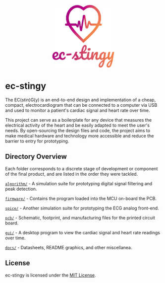 <p align="center">
  <img src="https://raw.githubusercontent.com/stevefarra/ec-stingy/main/docs/visuals/logo.png" alt="Project logo" width="200">
</p>

# ec-stingy
The EC(stin)G(y) is an end-to-end design and implementation of a cheap, compact, electrocardiogram that can be connected to a computer via USB and used to monitor a patient's cardiac signal and heart rate over time.

This project can serve as a boilerplate for any device that measures the electrical activity of the heart and be easily adapted to meet the user's needs. By open-sourcing the design files and code, the project aims to make medical hardware and technology more accessible and reduce the barrier to entry for prototyping. 

## Directory Overview
Each folder corresponds to a discrete stage of development or component of the final product, and are listed in the order they were tackled.

[`algorithm/`](algorithm/) - A simulation suite for prototyping digital signal filtering and peak detection.

[`firmware/`](firmware/) - Contains the program loaded into the MCU on-board the PCB.

[`spice/`](spice/) - Another simulation suite for prototyping the ECG analog front-end.

[`pcb/`](pcb/) - Schematic, footprint, and manufacturing files for the printed circuit board.

[`gui/`](gui/) - A desktop program to view the cardiac signal and heart rate readings over time.

[`docs/`](gui/) - Datasheets, README graphics, and other miscellanea.

## License

ec-stingy is licensed under the [MIT License](LICENSE).
